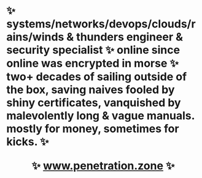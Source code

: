 # ✨ systems/networks/devops/clouds/rains/winds & thunders engineer & security specialist ✨ online since online was encrypted in morse ✨ two+ decades of sailing  outside of the box, saving naives fooled by shiny certificates, vanquished by malevolently long & vague manuals. mostly for money, sometimes for kicks. ✨ <p align="center">✨ www.penetration.zone ✨</p>







